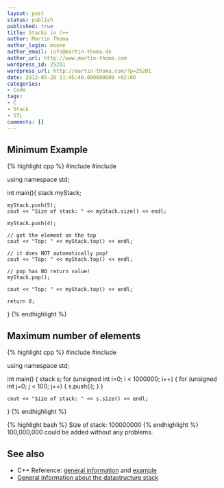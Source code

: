 ```yaml
---
layout: post
status: publish
published: true
title: Stacks in C++
author: Martin Thoma
author_login: moose
author_email: info@martin-thoma.de
author_url: http://www.martin-thoma.com
wordpress_id: 25201
wordpress_url: http://martin-thoma.com/?p=25201
date: 2012-05-28 11:45:40.000000000 +02:00
categories:
- Code
tags:
- C
- Stack
- STL
comments: []
---
```

<h2>Minimum Example</h2>
{% highlight cpp %}
#include <iostream>
#include <stack>

using namespace std;



int main(){
	stack<int> myStack;

	myStack.push(5);
	cout << "Size of stack: " << myStack.size() << endl;

	myStack.push(4);
	
	// get the element on the top
	cout << "Top: " << myStack.top() << endl;

	// it does NOT automatically pop!
	cout << "Top: " << myStack.top() << endl;

	// pop has NO return value!
	myStack.pop();

	cout << "Top: " << myStack.top() << endl;

    return 0;
}
{% endhighlight %}

<h2>Maximum number of elements</h2>
{% highlight cpp %}
#include <iostream>
#include <stack>

using namespace std;

int main() {
	stack<int> s;
	for (unsigned int i=0; i < 1000000; i++) {
		for (unsigned int j=0; j < 100; j++) {
			s.push(i);
		}
	}

	cout << "Size of stack: " << s.size() << endl;
}
{% endhighlight %}

{% highlight bash %}
Size of stack: 100000000
{% endhighlight %}
100,000,000 could be added without any problems.

<h2>See also</h2>
<ul>
  <li>C++ Reference: <a href="http://www.cplusplus.com/reference/stl/stack/">general information</a> and <a href="http://www.cplusplus.com/reference/stl/stack/stack/">example</a></li>
  <li><a href="http://en.wikipedia.org/wiki/Stack_(data_structure)">General information about the datastructure stack</a></li>
</ul>
